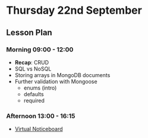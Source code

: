 # Thursday 22nd September

## Lesson Plan

### Morning 09:00 - 12:00

+ **Recap**: CRUD
+ SQL vs NoSQL
+ Storing arrays in MongoDB documents
+ Further validation with Mongoose
    + enums (intro)
    + defaults
    + required

### Afternoon 13:00 - 16:15

+ [Virtual Noticeboard](https://github.com/FrancoSpeziali/db-virtual-noticeboard)
